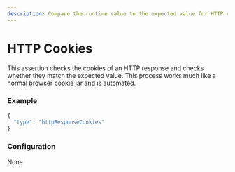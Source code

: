 ```yaml
---
description: Compare the runtime value to the expected value for HTTP cookies.
---
```


# HTTP Cookies

This assertion checks the cookies of an HTTP response and checks whether they match the expected value. This process works much like a normal browser cookie jar and is automated.

### Example <a href="#example" id="example"></a>

```javascript
{ 
  "type": "httpResponseCookies" 
}
```

### Configuration <a href="#configuration" id="configuration"></a>

None
